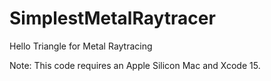 # SimplestMetalRaytracer
Hello Triangle for Metal Raytracing

Note: This code requires an Apple Silicon Mac and Xcode 15.
